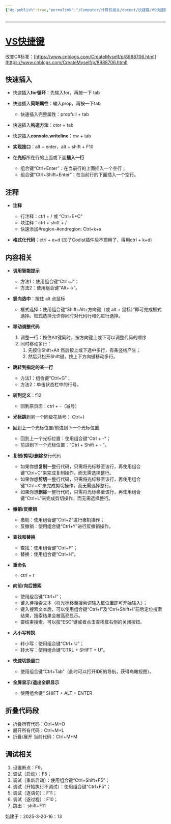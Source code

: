 ```yaml
---
{"dg-publish":true,"permalink":"/Computer/计算机相关/dotnet/快捷键/VS快捷键/","created":"2025-03-20T16:13:00","updated":"2025-04-04T20:59:53.229+08:00"}
---
```



---

# [VS快捷键](https://learn.microsoft.com/zh-cn/visualstudio/ide/default-keyboard-shortcuts-in-visual-studio?view=vs-2022)

改变C#标准：[https://www.cnblogs.com/CreateMyself/p/8988706.html](https://www.cnblogs.com/CreateMyself/p/8988706.html)
## 快速插入

- 快速插入**for循环**：先输入for，再按一下 tab
- 快速插入**简略属性**：输入prop，再按一下tab
	- 快速插入完整属性：propfull + tab

- 快速插入**构造方法**：ctor + tab
- 快速插入**console.writeline**：cw + tab
- **实现接口**：alt + enter，alt + shift + F10
- 在**光标**所在行的上面或下面**插入一行**
	- 组合键“Ctrl+Enter”：在当前行的上面插入一个空行；
	- 组合键“Ctrl+Shift+Enter”：在当前行的下面插入一个空行。


## 注释

- **注释**
	- 行注释：ctrl + / 或 “Ctrl+E+C”
	- 块注释：ctrl + shift + /
	- 快速添加#region-#endregion: Ctrl+k+s

- **格式化代码**：ctrl + e+d (加了Codist插件后不顶用了，得用ctrl + k+d)

## 内容相关

- **调用智能提示**
	- 方法1：使用组合键“Ctrl+J”；
	- 方法2：使用组合键“Alt+→”。

- **竖向选中**：按住 alt 点鼠标
	- 框式选择：使用组合键“Shift+Alt+方向键（或 alt + 鼠标）”即可完成框式选择。框式选择允许你同时对代码行和列进行选择。

- **移动调整代码**
	1. 调整一行：按住Alt键同时，按方向键上或下可以调整代码的顺序
	2. 同时移动多行：
		1. 先按住Shift+Alt 然后按上或下选中多行，有条竖线产生；
		2. 然后只松开Shift键，按上下方向键移动多行。

- **跳转到指定的某一行**
	- 方法1：组合键“Ctrl+G”；
	- 方法2：单击状态栏中的行号。

- **转到定义**：f12
	- 回到原页面：ctrl + -（减号）
- **光标跳**到另一个同级花括号： Ctrl+}

- 回到上一个光标位置/前进到下一个光标位置
	- 回到上一个光标位置：使用组合键“Ctrl + -”；
	- 前进到下一个光标位置：“Ctrl + Shift + - ”。

- **复制/剪切/删除**整行代码
	- 如果你想**复制**一整行代码，只需将光标移至该行，再使用组合键“Ctrl+C”来完成复制操作，而无需选择整行。
	- 如果你想**剪切**一整行代码，只需将光标移至该行，再使用组合键“Ctrl+X”来完成剪切操作，而无需选择整行。
	- 如果你想**删除**一整行代码，只需将光标移至该行，再使用组合键“Ctrl+L”来完成剪切操作，而无需选择整行。

- **撤销/反撤销**
	- 撤销：使用组合键“Ctrl+Z”进行撤销操作；
	- 反撤销：使用组合键“Ctrl+Y”进行反撤销操作。

- **查找和替换**
	- 查找：使用组合键“Ctrl+F”；
	- 替换：使用组合键“Ctrl+H”。
- **重命名**
	- ctrl + r

- **向前/向后搜索**
	- 使用组合键“Ctrl+I”；
	- 键入待搜索文本（将光标移至搜索词输入框位置即可开始输入）；
	- 键入搜索文本后，可以使用组合键“Ctrl+I”及“Ctrl+Shift+I”前后定位搜索结果，搜索结果会被高亮显示。
	- 要结束搜索，可以按“ESC”键或者点击查找框右侧的关闭按钮。

- **大小写转换**
	- 转小写：使用组合键“Ctrl+ U”；
	- 转大写：使用组合键“CTRL + SHIFT + U”。



- **快速切换窗口**
	- 使用组合键“Ctrl+Tab”（此时可以打开IDE的导航，获得鸟瞰视图）。

- **全屏显示/退出全屏显示**
	- 使用组合键“ SHIFT + ALT + ENTER

## 折叠代码段

- 折叠所有代码：Ctrl+M+O
- 展开所有代码：Ctrl+M+L
- 折叠/展开 当前代码：Ctrl+M+M

## 调试相关

1. 设置断点：F9。
2. 调试（启动）：F5；
3. 调试（重新启动）：使用组合键“Ctrl+Shift+F5”；
4. 调试（开始执行不调试）：使用组合键“Ctrl+F5”；
5. 调试（逐语句）：F11；
6. 调试（逐过程）：F10；
7.  跳出： shift+F11





始建于：2025-3-20-16：13